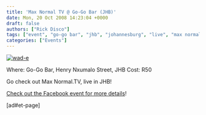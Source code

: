 ```yaml
---
title: 'Max Normal TV @ Go-Go Bar (JHB)'
date: Mon, 20 Oct 2008 14:23:04 +0000
draft: false
authors: ["Rick Disco"]
tags: ["event", "go-go bar", "jhb", "johannesburg", "live", "max normal"]
categories: ["Events"]
---
```


[![](/wp-content/uploads/2008/10/wad-e.jpg "wad-e")](/wp-content/uploads/2008/10/wad-e.jpg)

Where: Go-Go Bar, Henry Nxumalo Street, JHB Cost: R50

Go check out Max Normal.TV, live in JHB!

[Check out the Facebook event for more details](http://www.facebook.com/event.php?eid=44885661008 "Facebook Event")!

\[ad#et-page\]